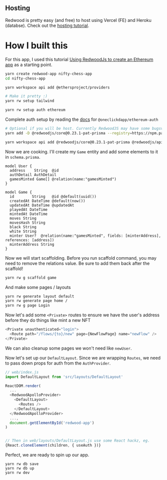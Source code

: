 ## Hosting

Redwood is pretty easy (and free) to host using Vercel (FE) and Heroku (databse). Check out the [hosting tutorial](https://redwoodjs.com/tutorial/deployment).

# How I built this

For this app, I used this tutorial [Using RedwoodJs to create an Ethereum app](https://patrickgallagher.dev/blog/2020/11/18/web3-redwood-intro/using-redwoodjs-to-create-an-ethereum-app) as a starting point.

```bash
yarn create redwood-app nifty-chess-app
cd nifty-chess-app

yarn workspace api add @ethersproject/providers

# Make it pretty :)
yarn rw setup tailwind

yarn rw setup auth ethereum
```

Complete auth setup by reading the [docs](https://github.com/oneclickdapp/ethereum-auth) for `@oneclickdapp/ethereum-auth`

```bash
# Optional if you will be host. Currently RedwoodJS may have some bugsversion for hosting
yarn add -D @redwoodjs/core@0.23.1-pat-prisma --registry=https://npm.patrickgallagher.dev:443 -W

yarn workspace api add @redwoodjs/core@0.23.1-pat-prisma @redwoodjs/api@0.23.1-pat-prisma @redwoodjs/auth@0.23.0-pat --registry=https://npm.patrickgallagher.dev:443
```

Now we are cooking. I'll create my `Game` entity and add some elements to it in `schema.prisma`.

```
model User {
  address    String  @id
  authDetail AuthDetail
  gamesMinted Game[] @relation(name:"gamesMinted")
}

model Game {
  id        String   @id @default(uuid())
  createdAt DateTime @default(now())
  updatedAt DateTime @updatedAt
  playedAt DateTime
  mintedAt DateTime
  moves String
  movesHash String
  black String
  white String
  minter User?  @relation(name:"gamesMinted", fields: [minterAddress], references: [address])
  minterAddress String
}
```

Now we will start scaffolding. Before you run scaffold command, you may need to remove the relations value. Be sure to add them back after the scaffold!

```bash
yarn rw g scaffold game
```

And make some pages / layouts

```bash
yarn rw generate layout default
yarn rw generate page home /
yarn rw g page Login
```

Now let's add some `<Private>` routes to ensure we have the user's address before they do things like mint a new NFT

```js
<Private unauthenticated="login">
  <Route path="/flows/{to}/new" page={NewFlowPage} name="newFlow" />
</Private>
```

We can also cleanup some pages we won't need like `newUser`.

Now let's set up our `DefaultLayout`. Since we are wrapping `Routes`, we need to pass down props for auth from the `AuthProvider`.

```js
// web/index.js
import DefaultLayout from 'src/layouts/DefaultLayout'

ReactDOM.render(
  ...
  <RedwoodApolloProvider>
    <DefaultLayout>
      <Routes />
    </DefaultLayout>
  </RedwoodApolloProvider>
  ...,
  document.getElementById('redwood-app')
)


// Then in web/layouts/DefaultLayout.js use some React hackz, eg.
{React.cloneElement(children, { useAuth })}
```

Perfect, we are ready to spin up our app.

```
yarn rw db save
yarn rw db up
yarn rw dev
```
